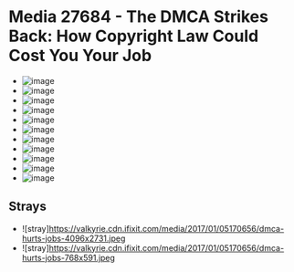 # Media 27684 - The DMCA Strikes Back: How Copyright Law Could Cost You Your Job

- ![image](https://valkyrie.cdn.ifixit.com/media/2017/01/05170656/dmca-hurts-jobs-scaled.jpeg)
- ![image](https://valkyrie.cdn.ifixit.com/media/2017/01/05170656/dmca-hurts-jobs-150x150.jpeg)
- ![image](https://valkyrie.cdn.ifixit.com/media/2017/01/05170656/dmca-hurts-jobs-1536x1024.jpeg)
- ![image](https://valkyrie.cdn.ifixit.com/media/2017/01/05170656/dmca-hurts-jobs-2048x1365.jpeg)
- ![image](https://valkyrie.cdn.ifixit.com/media/2017/01/05170656/dmca-hurts-jobs-1350x900.jpeg)
- ![image](https://valkyrie.cdn.ifixit.com/media/2017/01/05170656/dmca-hurts-jobs-300x200.jpeg)
- ![image](https://valkyrie.cdn.ifixit.com/media/2017/01/05170656/dmca-hurts-jobs-600x400.jpeg)
- ![image](https://valkyrie.cdn.ifixit.com/media/2017/01/05170656/dmca-hurts-jobs-1200x800.jpeg)
- ![image](https://valkyrie.cdn.ifixit.com/media/2017/01/05170656/dmca-hurts-jobs-768x512.jpeg)
- ![image](https://valkyrie.cdn.ifixit.com/media/2017/01/05170656/dmca-hurts-jobs-324x216.jpeg)
- ![image](https://valkyrie.cdn.ifixit.com/media/2017/01/05170656/dmca-hurts-jobs-450x300.jpeg)

## Strays
- ![stray]https://valkyrie.cdn.ifixit.com/media/2017/01/05170656/dmca-hurts-jobs-4096x2731.jpeg
- ![stray]https://valkyrie.cdn.ifixit.com/media/2017/01/05170656/dmca-hurts-jobs-768x591.jpeg
